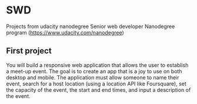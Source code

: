 # SWD
Projects from udacity nanodegree Senior web developer Nanodegree program (https://www.udacity.com/nanodegree)

## First project
You will build a responsive web application that allows the user to establish a meet-up event. The goal is to create an app that is a joy to use on both desktop and mobile. The application must allow someone to name their event, search for a host location (using a location API like Foursquare), set the capacity of the event, the start and end times, and input a description of the event.


